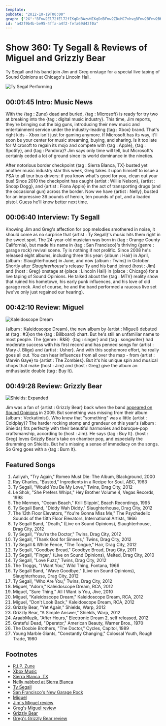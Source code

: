 ```yaml
---
template: 
pubdate: "2012-10-19T00:00"
graph: {"2X":"BFnw2El72fEl72fIKqDdBAzwNIKqDdBFnw2ZDuMC7vhvgBFnw2BFnw2BKqnwBAzwNBFnw28oF15BDbvB8oF15bMrnB87Wah8oF158oF15BOCD7","B4":"74PQYMQL0E74PQYtamfw74PQYHnpg974PQYCOe7u74PQYBFYXU74PQYVbImoVbImohV0Z9BFYXUBJK8KMOJ5zMQL0E","1YA":"CCctma0SlozLx1TzLx1T97qipX6cfd97qipBHm1G","2AG":"6f25HRX3UZRX3UZgMit697qipRX3UZ97qipX6cfdBHm1GgMit6"}
id: "a42f9b4b-be95-4ffa-a4f2-fefa69d42f0a"
---
```






# Show 360: Ty Segall & Reviews of Miguel and Grizzly Bear

Ty Segall and his band join Jim and Greg onstage for a special live taping of Sound Opinions at Chicago's Lincoln Hall.

![Ty Segal Performing](https://static.soundopinions.org/images/2012/tysegall.jpg)



## 00:01:45 Intro: Music News

With the {tag : Zune} dead and buried, {tag : Microsoft} is ready for try two at breaking into the {tag : digital music industry}. This time, Jim reports, they're bringing out the big guns, introducing their new music and entertainment service under the industry-leading {tag : Xbox} brand. That's right kids - Xbox isn't just for gaming anymore. If Microsoft has its way, it'll soon be your center for music streaming, buying, and sharing. Is it too late for Microsoft to regain its mojo and compete with {tag : Apple}, {tag : Spotify}, and {tag : Pandora}? Jim says only time will tell, but Microsoft's certainly ceded a lot of ground since its world dominance in the nineties.

After notorious border checkpoint {tag : Sierra Blanca, TX} busted yet another music industry star this week, Greg takes it upon himself to issue a PSA to all tour bus drivers: if you know what's good for you, clean out your bus! Since 2010 the checkpoint has caught {artist : Willie Nelson}, {artist : Snoop Dogg}, and {artist : Fiona Apple} in the act of transporting drugs (and the occasional gun) across the border. Now we have {artist : Nelly}, busted for an impressive 36 pounds of heroin, ten pounds of pot, and a loaded pistol. Guess he'll know better next time.



## 00:06:40 Interview: Ty Segall

Knowing Jim and Greg's affection for pop melodies smothered in noise, it should come as no surprise that {artist : Ty Segall}'s music hits them right in the sweet spot. The 24-year-old musician was born in {tag : Orange County California}, but made his name in {tag : San Francisco}'s thriving {genre : garage rock} revival scene. Ty is nothing if not prolific. Since 2008 he's released eight albums, including three this year: {album : Hair} in April, {album : Slaughterhouse} in June, and now {album : Twins} in October. Shortly after *Slaughterhouse*'s release Ty and his band joined {host : Jim} and {host : Greg} onstage at {place : Lincoln Hall} in {place : Chicago} for a live taping of Sound Opinions. He talked about the {tag : MTV} reality show that ruined his hometown, his early punk influences, and his love of old garage rock. And of course, he and the band performed a raucous live set (we've only just regained our hearing).



## 00:42:10 Review: Miguel

![Kaleidoscope Dream](https://static.soundopinions.org/assets/360/1YA0.jpg)

{album : Kaleidoscope Dream}, the new album by {artist : Miguel} debuted at {tag : #3}on the {tag : Billboard} chart. But he's still an unfamiliar name to most people. The {genre : R&B}  {tag : singer} and {tag : songwriter} had moderate success with his first record and has penned songs for {artist : Mary J. Blige} and {artist : Usher}. And with this sophomore effort, he really goes all out. You can hear influences from all over the map - from {artist : Marvin Gaye} to {artist : The Zombies}. But it's his unique spin and musical chops that make {host : Jim} and {host : Greg} give the album an enthusiastic double {tag : Buy It}.



## 00:49:28 Review: Grizzly Bear

![Shields: Expanded](https://static.soundopinions.org/assets/360/2AG0.jpg)

Jim was a fan of {artist : Grizzly Bear} back when the band [appeared on Sound Opinions](show/206) in 2009. But something was missing from their album {album : Veckatimist}. Who knew that "something" was a little {artist : Coldplay}? The harder rocking stomp and grandeur on this year's {album : Shields} fits perfectly with their beautiful harmonies and baroque-pop craftsmanship, according to {host : Jim}. He says {tag : Buy It}. {host : Greg} loves Grizzly Bear's take on chamber pop, and especially the drumming on Shields. But he's missing a sense of immediacy on the songs. So Greg goes with a {tag : Burn It}.



## Featured Songs

1. Aaliyah, "Try Again," Romeo Must Die: The Album, Blackground, 2000
2. Ray Charles, "Busted," Ingredients in a Recipe for Soul, ABC, 1963
3. Ty Segall, "Would You Be My Love," Twins, Drag City, 2012
4. Le Shok, "She Prefers Whips," Hey Brother Volume 4, Vegas Records, 1998
5. The Mermen, "Ocean Beach," Krill Slippin', Beach Recordings, 1995
6. Ty Segall Band, "Diddy Wah Diddy," Slaughterhouse, Drag City, 2012
7. The 13th Floor Elevators, "You're Gonna Miss Me," The Psychedelic Sounds of the 13th Floor Elevators, International Artists, 1966
8. Ty Segall Band, "Death," (Live on Sound Opinions), Slaughterhouse, Drag City, 2012
9. Ty Segall, "You're the Doctor," Twins, Drag City, 2012
10. Ty Segall, "Thank God for Sinners," Twins, Drag City, 2012
11. Ty Segall & White Fence, "The Tongue," Hair, Drag City, 2012
12. Ty Segall, "Goodbye Bread," Goodbye Bread, Drag City, 2011
13. Ty Segall, "Finger," (Live on Sound Opinions), Melted, Drag City, 2010
14. Ty Segall, "Love Fuzz," Twins, Drag City, 2012
15. The Troggs, "I Want You," Wild Thing, Fontana, 1966
16. Ty Segall Band, "Wave Goodbye," (Live on Sound Opinions), Slaughterhouse, Drag City, 2012
17. Ty Segall, "Who Are You," Twins, Drag City, 2012
18. Miguel, "Adorn," Kaleidoscope Dream, RCA, 2012
19. Miguel, "Sure Thing," All I Want is You, Jive, 2010
20. Miguel, "Kaleidoscope Dream," Kaleidoscope Dream, RCA, 2012
21. Miguel, "Don't Look Back," Kaleidoscope Dream, RCA, 2012
22. Grizzly Bear, "Yet Again," Shields, Warp, 2012
23. Grizzly Bear, "A Simple Answer," Shields, Warp, 2012
24. AraabMuzik, "After Hours," Electronic Dream 2, self released, 2012
25. Grateful Dead, "Operator," American Beauty, Warner Bros., 1970
26. The Doobie Brothers, "The Doctor," Cycles, Capitol, 1989
27. Young Marble Giants, "Constantly Changing," Colossal Youth, Rough Trade, 1980



## Footnotes

- [R.I.P. Zune](http://www.engadget.com/2011/10/03/zune-is-dead-long-live-zune/)
- [Xbox Music](http://www.nytimes.com/2012/10/15/technology/xbox-music-leads-microsofts-new-push-to-challenge-itunes.html?pagewanted=all)
- [Sierra Blanca, TX](http://www.vulture.com/2012/09/why-do-celebrities-drive-through-sierra-blanca-fiona-apple-drugs.html)
- [Nelly nabbed at Sierra Blanca](http://www.kvia.com/news/Rapper-Nelly-s-tour-bus-stopped-at-Sierra-Blanca-checkpoint-bodyguard-arrested-for-heroin-pot/16951822)
- [Ty Segall](http://ty-segall.com/)
- [San Francisco's New Garage Rock](http://pitchfork.com/features/articles/7951-positive-destruction-san-franciscos-new-garage-rock/)
- [Miguel](http://www.officialmiguel.com/home)
- [Jim's Miguel review](http://www.wbez.org/blogs/jim-derogatis/2012-10/miguel-proves-be-potent-voice-rb-103230)
- [Greg's Miguel review](http://articles.chicagotribune.com/2012-10-12/entertainment/chi-miguel-album-review-kaleidoscope-dream-reviewed-20121012_1_album-review-miguel-eras)
- [Grizzly Bear](http://grizzly-bear.net/)
- [Greg's Grizzly Bear review](http://www.wbez.org/blogs/jim-derogatis/2012-10/grizzly-bear-broadens-its-horizons-103173)
